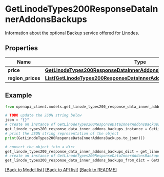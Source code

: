 # GetLinodeTypes200ResponseDataInnerAddonsBackups

Information about the optional Backup service offered for Linodes.

## Properties

Name | Type | Description | Notes
------------ | ------------- | ------------- | -------------
**price** | [**GetLinodeTypes200ResponseDataInnerAddonsBackupsPrice**](GetLinodeTypes200ResponseDataInnerAddonsBackupsPrice.md) |  | [optional] 
**region_prices** | [**List[GetLinodeTypes200ResponseDataInnerAddonsBackupsRegionPricesInner]**](GetLinodeTypes200ResponseDataInnerAddonsBackupsRegionPricesInner.md) |  | [optional] 

## Example

```python
from openapi_client.models.get_linode_types200_response_data_inner_addons_backups import GetLinodeTypes200ResponseDataInnerAddonsBackups

# TODO update the JSON string below
json = "{}"
# create an instance of GetLinodeTypes200ResponseDataInnerAddonsBackups from a JSON string
get_linode_types200_response_data_inner_addons_backups_instance = GetLinodeTypes200ResponseDataInnerAddonsBackups.from_json(json)
# print the JSON string representation of the object
print(GetLinodeTypes200ResponseDataInnerAddonsBackups.to_json())

# convert the object into a dict
get_linode_types200_response_data_inner_addons_backups_dict = get_linode_types200_response_data_inner_addons_backups_instance.to_dict()
# create an instance of GetLinodeTypes200ResponseDataInnerAddonsBackups from a dict
get_linode_types200_response_data_inner_addons_backups_from_dict = GetLinodeTypes200ResponseDataInnerAddonsBackups.from_dict(get_linode_types200_response_data_inner_addons_backups_dict)
```
[[Back to Model list]](../README.md#documentation-for-models) [[Back to API list]](../README.md#documentation-for-api-endpoints) [[Back to README]](../README.md)


